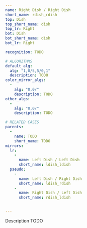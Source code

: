 ```yaml
---
name: Right Dish / Right Dish
short_name: rdish_rdish
top: Dish
top_short_name: dish
top_lr: Right
bot: Dish
bot_short_name: dish
bot_lr: Right

recognition: TODO

# ALGORITHMS
default_alg:
  alg: "1,0/5,5/0,1"
  description: TODO
color_mirror_algs:
  -
    alg: "0,0/"
    description: TODO
other_algs:
  -
    alg: "0,0/"
    description: TODO

# RELATED CASES
parents:
  -
    name: TODO
    short_name: TODO
mirrors:
  lr:
    -
      name: Left Dish / Left Dish
      short_name: ldish_ldish
  pseudo:
    -
      name: Left Dish / Right Dish
      short_name: ldish_rdish
    -
      name: Right Dish / Left Dish
      short_name: rdish_ldish


---
```


Description TODO

